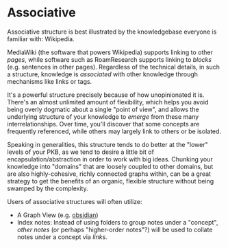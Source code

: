 # Associative

Associative structure is best illustrated by the knowledgebase everyone is familiar with: Wikipedia.

MediaWiki \(the software that powers Wikipedia\) supports linking to other _pages_, while software such as RoamResearch supports linking to _blocks_ \(e.g. sentences in other pages\).  Regardless of the technical details, in such a structure, knowledge is _associated_ with other knowledge through mechanisms like links or tags.

It's a powerful structure precisely because of how unopinionated it is.  There's an almost unlimited amount of flexibility, which helps you avoid being overly dogmatic about a single "point of view", and allows the underlying structure of your knowledge to _emerge_ from these many interrelationships.  Over time, you'll discover that some concepts are frequently referenced, while others may largely link to others or be isolated.

Speaking in generalities, this structure tends to do better at the "lower" levels of your PKB, as we tend to desire a little bit of encapsulation/abstraction in order to work with big ideas.  Chunking your knowledge into "domains" that are loosely coupled to other domains, but are also highly-cohesive, richly connected graphs within, can be a great strategy to get the benefits of an organic, flexible structure without being swamped by the complexity.

Users of associative structures will often utilize:

* A Graph View \(e.g. [obsidian](https://obsidian.md/features#graph-view)\)
* Index notes: Instead of using folders to group notes under a "concept", _other notes_ \(or perhaps "higher-order notes"?\) will be used to collate notes under a concept via _links_.

